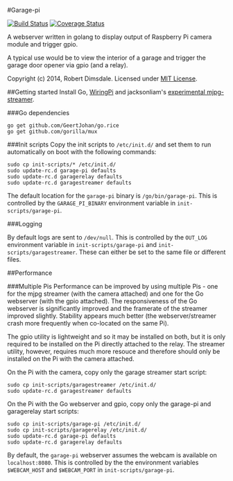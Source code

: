#Garage-pi

[![Build Status](https://travis-ci.org/robdimsdale/garage-pi.svg?branch=master)](https://travis-ci.org/robdimsdale/garage-pi) [![Coverage Status](https://img.shields.io/coveralls/robdimsdale/garage-pi.svg)](https://coveralls.io/r/robdimsdale/garage-pi?branch=master)

A webserver written in golang to display output of Raspberry Pi camera module and trigger gpio.

A typical use would be to view the interior of a garage and trigger the garage door opener via gpio (and a relay).

Copyright (c) 2014, Robert Dimsdale. Licensed under [MIT License].

##Getting started
Install Go, [WiringPi] and jacksonliam's [experimental mjpg-streamer].

###Go dependencies
```
go get github.com/GeertJohan/go.rice
go get github.com/gorilla/mux
```

###Init scripts
Copy the init scripts to `/etc/init.d/` and set them to run automatically on boot with the following commands:

```
sudo cp init-scripts/* /etc/init.d/
sudo update-rc.d garage-pi defaults
sudo update-rc.d garagerelay defaults
sudo update-rc.d garagestreamer defaults
```

The default location for the `garage-pi` binary is `/go/bin/garage-pi`. This is controlled by the `GARAGE_PI_BINARY` environment variable in `init-scripts/garage-pi`.

###Logging

By default logs are sent to `/dev/null`. This is controlled by the `OUT_LOG` environment variable in `init-scripts/garage-pi` and `init-scripts/garagestreamer`. These can either be set to the same file or different files.

##Performance

###Multiple Pis
Performance can be improved by using multiple Pis - one for the mjpg streamer (with the camera attached) and one for the Go webserver (with the gpio attached). The responsiveness of the Go webserver is significantly improved and the framerate of the streamer improved slightly. Stability appears much better (the webserver/streamer crash more frequently when co-located on the same Pi).

The gpio utility is lightweight and so it may be installed on both, but it is only required to be installed on the Pi directly attached to the relay. The streamer utility, however, requires much more resouce and therefore should only be installed on the Pi with the camera attached.

On the Pi with the camera, copy only the garage streamer start script:

```
sudo cp init-scripts/garagestreamer /etc/init.d/
sudo update-rc.d garagestreamer defaults
```

On the Pi with the Go webserver and gpio, copy only the garage-pi and garagerelay start scripts:

```
sudo cp init-scripts/garage-pi /etc/init.d/
sudo cp init-scripts/garagerelay /etc/init.d/
sudo update-rc.d garage-pi defaults
sudo update-rc.d garagerelay defaults
```

By default, the `garage-pi` webserver assumes the webcam is available on `localhost:8080`. This is controlled by the the environment variables `$WEBCAM_HOST` and `$WEBCAM_PORT` in `init-scripts/garage-pi`.

[MIT License]: https://github.com/robdimsdale/garage-pi/raw/master/LICENSE

[WiringPi]: https://github.com/WiringPi/WiringPi

[experimental mjpg-streamer]: https://github.com/jacksonliam/mjpg-streamer

